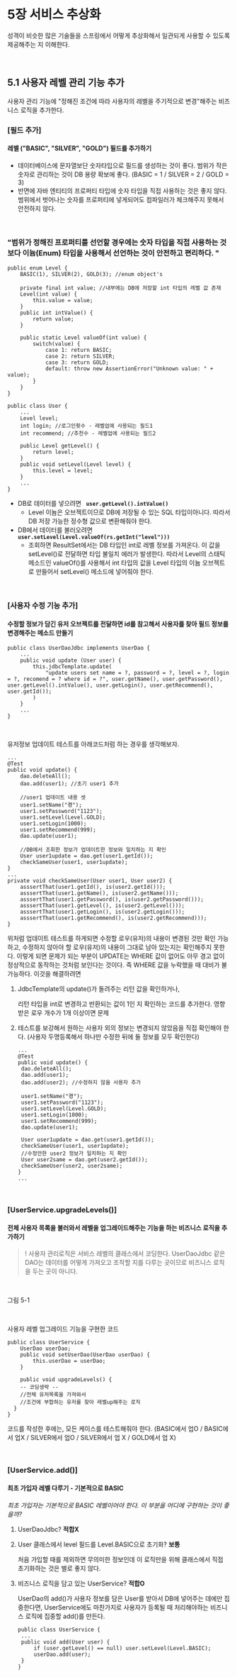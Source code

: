 # 5장 서비스 추상화

성격이 비슷한 많은 기술들을 스프링에서 어떻게 추상화해서 일관되게 사용할 수 있도록 제공해주는 지 이해한다. 

<br/>

## 5.1 사용자 레벨 관리 기능 추가

사용자 관리 기능에 "정해진 조건에 따라 사용자의 레벨을 주기적으로 변경"해주는 비즈니스 로직을 추가한다. 



### [필드 추가]

#### 레벨 ("BASIC", "SILVER", "GOLD") 필드를 추가하기

- 데이터베이스에 문자열보단 숫자타입으로 필드를 생성하는 것이 좋다. 범위가 작은 숫자로 관리하는 것이 DB 용량 확보에 좋다. (BASIC = 1 / SILVER = 2 / GOLD = 3)
- 반면에 자바 엔티티의 프로퍼티 타입에 숫자 타입을 직접 사용하는 것은 좋지 않다. 범위에서 벗어나는 숫자를 프로퍼티에 넣게되어도 컴파일러가 체크해주지 못해서 안전하지 않다. 

<br/>

### "범위가 정해진 프로퍼티를 선언할 경우에는 숫자 타입을 직접 사용하는 것보다 이늄(Enum) 타입을 사용해서 선언하는 것이 안전하고 편리하다. "

```
public enum Level {
	BASIC(1), SILVER(2), GOLD(3); //enum object's
	
	private final int value; //내부에는 DB에 저장할 int 타입의 레벨 값 존재
	Level(int value) {
		this.value = value; 
	}	
	public int intValue() {
		return value;
	}
	
	public static Level valueOf(int value) {
		switch(value) {
			case 1: return BASIC;
			case 2: return SILVER;
			case 3: return GOLD;
			default: throw new AssertionError("Unknown value: " + value);
		}
	}
}
```

```
public class User {
	...
	Level level;
	int login; //로그인횟수 - 레벨업에 사용되는 필드1
	int recommend; //추천수 - 레벨업에 사용되는 필드2
	
	public Level getLevel() {
		return level;
	}
	public void setLevel(Level level) {
		this.level = level;
	}
	...
}
```

- DB로 데이터를 넣으려면 **``` user.getLevel().intValue()```**
  - Level 이늄은 오브젝트이므로 DB에 저장될 수 있는 SQL 타입이아니다. 따라서 DB 저장 가능한 정수형 값으로 변환해줘야 한다. 
- DB에서 데이터를 불러오려면 **``` user.setLevel(Level.valueOf(rs.getInt("level")))```**
  - 조회하면 ResultSet에서는 DB 타입인 int로 레벨 정보를 가져온다. 이 값을 setLevel()로 전달하면 타입 불일치 에러가 발생한다. 따라서 Level의 스태틱 메소드인 valueOf()를 사용해서 int 타입의 값을 Level 타입의 이늄 오브젝트로 만들어서 setLevel() 메소드에 넣어줘야 한다. 

<br/>



### [사용자 수정 기능 추가]

#### 수정할 정보가 담긴 유저 오브젝트를 전달하면 id를 참고해서 사용자를 찾아 필드 정보를 변경해주는 메소드 만들기

```
public class UserDaoJdbc implements UserDao {
	...
	public void update (User user) {
		this.jdbcTemplate.update(
			"update users set name = ?, password = ?, level = ?, login = ?, recomend = ? where id = ?", user.getName(), user.getPassword(), user.getLevel().intValue(), user.getLogin(), user.getRecommend(), user.getId());
		)
	}
	...
}
```

<br/>

유저정보 업데이트 테스트를 아래코드처럼 하는 경우를 생각해보자. 

```
...
@Test
public void update() {
	dao.deleteAll();
	dao.add(user1); //초기 user1 추가
	
	//user1 업데이트 내용 셋
	user1.setName("켱");
	user1.setPassword("1123");
	user1.setLevel(Level.GOLD);
	user1.setLogin(1000);
	user1.setRecommend(999);
	dao.update(user1);
	
	//DB에서 조회한 정보가 업데이트한 정보와 일치하는 지 확인
	User user1update = dao.get(user1.getId());
	checkSameUser(user1, user1update);
}
...
private void checkSameUser(User user1, User user2) {
	asssertThat(user1.getId(), is(user2.getId()));
	asssertThat(user1.getName(), is(user2.getName()));
	asssertThat(user1.getPassword(), is(user2.getPassword()));
	asssertThat(user1.getLevel(), is(user2.getLevel()));
	asssertThat(user1.getLogin(), is(user2.getLogin()));
	asssertThat(user1.getRecommend(), is(user2.getRecommend))); 
}
```

위처럼 업데이트 테스트를 하게되면 수정할 로우(유저)의 내용이 변경된 것만 확인 가능하고, 수정하지 않아야 할 로우(유저)의 내용이 그대로 남아 있는지는 확인해주지 못한다. 이렇게 되면 문제가 되는 부분이 UPDATE는 WHERE 값이 없어도 아무 경고 없이 정상적으로 동작하는 것처럼 보인다는 것이다. 즉 WHERE 값을 누락했을 때 대비가 불가능하다. 이것을 해결하려면

1. JdbcTemplate의 update()가 돌려주는 리턴 값을 확인하거나, 

   리턴 타입을 int로 변경하고 반환되는 값이 1인 지 확인하는 코드를 추가한다. 영향받은 로우 개수가 1개 이상이면 문제

2. 테스트를 보강해서 원하는 사용자 외의 정보는 변경되지 않았음을 직접 확인해야 한다. (사용자 두명등록해서 하나만 수정한 뒤에 둘 정보를 모두 확인한다)

   ```
   ...
   @Test
   public void update() {
   	dao.deleteAll();
   	dao.add(user1);
   	dao.add(user2); //수정하지 않을 사용자 추가
   	
   	user1.setName("켱");
   	user1.setPassword("1123");
   	user1.setLevel(Level.GOLD);
   	user1.setLogin(1000);
   	user1.setRecommend(999);
   	dao.update(user1);
   	
   	User user1update = dao.get(user1.getId());
   	checkSameUser(user1, user1update);
   	//수정안한 user2 정보가 일치하는 지 확인
   	User user2same = dao.get(user2.getId());
   	checkSameUser(user2, user2same); 
   }
   ...
   ```

<br/>



### [UserService.upgradeLevels()]

#### 전체 사용자 목록을 불러와서 레벨을 업그레이드해주는 기능을 하는 비즈니스 로직을 추가하기

> ! 사용자 관리로직은 서비스 레벨의 클래스에서 코딩한다. UserDaoJdbc 같은 DAO는 데이터를 어떻게 가져오고 조작할 지를 다루는 곳이므로 비즈니스 로직을 두는 곳이 아니다. 

<br/>

그림 5-1

<br/>



사용자 레벨 업그레이드 기능을 구현한 코드

```
public class UserService {
	UserDao userDao; 
	public void setUserDao(UserDao userDao) {
		this.userDao = userDao; 
	}

	public void upgradeLevels() {
    -- 코딩생략 -- 
    //전체 유저목록을 가져와서
    //조건에 부합하는 유저를 찾아 레벨up해주는 로직
  }
}
```

코드를 작성한 후에는, 모든 케이스를 테스트해줘야 한다. (BASIC에서 업O / BASIC에서 업X / SILVER에서 업O / SILVER에서 업 X / GOLD에서 업 X)

<br/>



### [UserService.add()]

#### 최초 가입자 레벨 다루기 - 기본적으로 BASIC

<I>최초 가입자는 기본적으로 BASIC 레벨이어야 한다. 이 부분을 어디에 구현하는 것이 좋을까?</I>

1. UserDaoJdbc? **적합X**

2. User 클래스에서 level 필드를 Level.BASIC으로 초기화? **보통**

   처음 가입할 때를 제외하면 무의미한 정보인데 이 로직만을 위해 클래스에서 직접 초기화하는 것은 별로 좋지 않다. 

3. 비즈니스 로직을 담고 있는 UserService? **적합O**

   UserDao의 add()가 사용자 정보를 담은 User를 받아서 DB에 넣어주는 데에만 집중한다면, UserService에도 마찬가지로 사용자가 등록될 때 처리해야하는 비즈니스 로직에 집중할 add()를 만든다. 

   ```
   public class UserService {
   	...
   	public void add(User user) {
   		if (user.getLevel() == null) user.setLevel(Level.BASIC);
   		userDao.add(user);
   	}
   }
   ```

   
